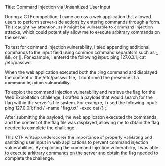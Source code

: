 Title: Command Injection via Unsanitized User Input

During a CTF competition, I came across a web application that allowed users to perform server-side actions by entering commands through a form. This caught my attention, as it might be vulnerable to command injection attacks, which could potentially allow me to execute arbitrary commands on the server.

To test for command injection vulnerability, I tried appending additional commands to the input field using common command separators such as ;, &&, or ||. For example, I entered the following input: ping 127.0.0.1; cat /etc/passwd.

When the web application executed both the ping command and displayed the content of the /etc/passwd file, it confirmed the presence of a command injection vulnerability.

To exploit the command injection vulnerability and retrieve the flag for the Web Exploitation challenge, I crafted a payload that would search for the flag within the server's file system. For example, I used the following input: ping 127.0.0.1; find / -name "flag.txt" -exec cat {} \;.

After submitting the payload, the web application executed the commands, and the content of the flag file was displayed, allowing me to obtain the flag needed to complete the challenge.

This CTF writeup underscores the importance of properly validating and sanitizing user input in web applications to prevent command injection vulnerabilities. By exploiting the command injection vulnerability, I was able to execute arbitrary commands on the server and obtain the flag needed to complete the challenge.
